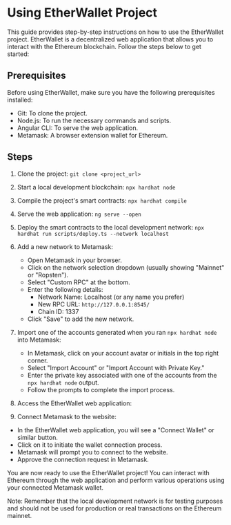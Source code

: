 # Using EtherWallet Project

This guide provides step-by-step instructions on how to use the EtherWallet project. EtherWallet is a decentralized web application that allows you to interact with the Ethereum blockchain. Follow the steps below to get started:

## Prerequisites

Before using EtherWallet, make sure you have the following prerequisites installed:

- Git: To clone the project.
- Node.js: To run the necessary commands and scripts.
- Angular CLI: To serve the web application.
- Metamask: A browser extension wallet for Ethereum.

## Steps

1. Clone the project:
   ``
   git clone <project_url>
   ``

2. Start a local development blockchain:
   ``
   npx hardhat node
   ``

3. Compile the project's smart contracts:
   ``
   npx hardhat compile
   ``

4. Serve the web application:
   ``
   ng serve --open
   ``

5. Deploy the smart contracts to the local development network:
   ``
   npx hardhat run scripts/deploy.ts --network localhost
   ``

6. Add a new network to Metamask:
   - Open Metamask in your browser.
   - Click on the network selection dropdown (usually showing "Mainnet" or "Ropsten").
   - Select "Custom RPC" at the bottom.
   - Enter the following details:
     - Network Name: Localhost (or any name you prefer)
     - New RPC URL: ``http://127.0.0.1:8545/``
     - Chain ID: 1337
   - Click "Save" to add the new network.

7. Import one of the accounts generated when you ran ``npx hardhat node`` into Metamask:
   - In Metamask, click on your account avatar or initials in the top right corner.
   - Select "Import Account" or "Import Account with Private Key."
   - Enter the private key associated with one of the accounts from the ``npx hardhat node`` output.
   - Follow the prompts to complete the import process.

8. Access the EtherWallet web application:

9. Connect Metamask to the website:
- In the EtherWallet web application, you will see a "Connect Wallet" or similar button.
- Click on it to initiate the wallet connection process.
- Metamask will prompt you to connect to the website.
- Approve the connection request in Metamask.

You are now ready to use the EtherWallet project! You can interact with Ethereum through the web application and perform various operations using your connected Metamask wallet.

Note: Remember that the local development network is for testing purposes and should not be used for production or real transactions on the Ethereum mainnet.
